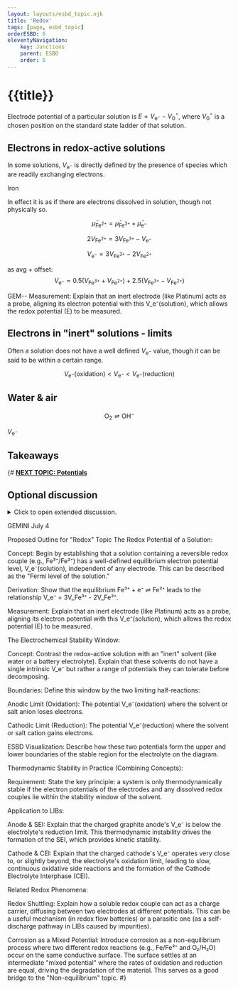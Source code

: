 ```yaml
---
layout: layouts/esbd_topic.njk
title: 'Redox'
tags: [page, esbd_topic]
orderESBD: 6
eleventyNavigation:
    key: Junctions
    parent: ESBD
    order: 6
---
```


# {{title}}

Electrode potential of a particular solution is $E = V_{\mathrm{e}^-} - V^\circ_0$, where $V^\circ_0$ is a chosen position on the standard state ladder of that solution.

## Electrons in redox-active solutions

In some solutions, $V_{\mathrm{e}^-}$ is directly defined by the presence of species which are readily exchanging electrons.

Iron

In effect it is as if there are electrons dissolved in solution, though not physically so.

$$ \bar\mu_{\mathrm{Fe}^{2+}} = \bar\mu_{\mathrm{Fe}^{3+}} + \bar\mu_{\mathrm{e}^-} $$

$$ 2 V_{\mathrm{Fe}^{2+}} = 3 V_{\mathrm{Fe}^{3+}} - V_{\mathrm{e}^-}$$

$$ V_{\mathrm{e}^-} = 3 V_{\mathrm{Fe}^{3+}} - 2 V_{\mathrm{Fe}^{2+}} $$

as avg + offset:
$$ V_{\mathrm{e}^-} = 0.5 (V_{\mathrm{Fe}^{3+}} + V_{\mathrm{Fe}^{2+}}) + 2.5 (V_{\mathrm{Fe}^{3+}} - V_{\mathrm{Fe}^{2+}} )$$

GEM-- Measurement: Explain that an inert electrode (like Platinum) acts as a probe, aligning its electron potential with this V_e⁻(solution), which allows the redox potential (E) to be measured.

## Electrons in "inert" solutions - limits

Often a solution does not have a well defined $V_{\mathrm{e}^-}$ value, though it can be said to be within a certain range.

$$ V_{\mathrm{e}^-} (\text{oxidation}) < V_{\mathrm{e}^-} < V_{\mathrm{e}^-} (\text{reduction}) $$


## Water & air

$$ \mathrm{O_2} \rightleftharpoons \mathrm{OH}^- $$

$V_{\mathrm{e}^-}$

## Takeaways


{#
[**NEXT TOPIC: Potentials**](../potentials/)

## Optional discussion

<details>
<summary>
Click to open extended discussion.
</summary>

</details>


GEMINI July 4

Proposed Outline for "Redox" Topic
The Redox Potential of a Solution:

Concept: Begin by establishing that a solution containing a reversible redox couple (e.g., Fe³⁺/Fe²⁺) has a well-defined equilibrium electron potential level, V_e⁻(solution), independent of any electrode. This can be described as the "Fermi level of the solution."

Derivation: Show that the equilibrium Fe³⁺ + e⁻ ⇌ Fe²⁺ leads to the relationship V_e⁻ = 3V_Fe³⁺ - 2V_Fe²⁺.

Measurement: Explain that an inert electrode (like Platinum) acts as a probe, aligning its electron potential with this V_e⁻(solution), which allows the redox potential (E) to be measured.

The Electrochemical Stability Window:

Concept: Contrast the redox-active solution with an "inert" solvent (like water or a battery electrolyte). Explain that these solvents do not have a single intrinsic V_e⁻ but rather a range of potentials they can tolerate before decomposing.

Boundaries: Define this window by the two limiting half-reactions:

Anodic Limit (Oxidation): The potential V_e⁻(oxidation) where the solvent or salt anion loses electrons.

Cathodic Limit (Reduction): The potential V_e⁻(reduction) where the solvent or salt cation gains electrons.

ESBD Visualization: Describe how these two potentials form the upper and lower boundaries of the stable region for the electrolyte on the diagram.

Thermodynamic Stability in Practice (Combining Concepts):

Requirement: State the key principle: a system is only thermodynamically stable if the electron potentials of the electrodes and any dissolved redox couples lie within the stability window of the solvent.

Application to LIBs:

Anode & SEI: Explain that the charged graphite anode's V_e⁻ is below the electrolyte's reduction limit. This thermodynamic instability drives the formation of the SEI, which provides kinetic stability.

Cathode & CEI: Explain that the charged cathode's V_e⁻ operates very close to, or slightly beyond, the electrolyte's oxidation limit, leading to slow, continuous oxidative side reactions and the formation of the Cathode Electrolyte Interphase (CEI).

Related Redox Phenomena:

Redox Shuttling: Explain how a soluble redox couple can act as a charge carrier, diffusing between two electrodes at different potentials. This can be a useful mechanism (in redox flow batteries) or a parasitic one (as a self-discharge pathway in LIBs caused by impurities).

Corrosion as a Mixed Potential: Introduce corrosion as a non-equilibrium process where two different redox reactions (e.g., Fe/Fe²⁺ and O₂/H₂O) occur on the same conductive surface. The surface settles at an intermediate "mixed potential" where the rates of oxidation and reduction are equal, driving the degradation of the material. This serves as a good bridge to the "Non-equilibrium" topic.
#}